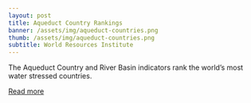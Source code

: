 ```yaml
---
layout: post
title: Aqueduct Country Rankings
banner: /assets/img/aqueduct-countries.png
thumb: /assets/img/aqueduct-countries.png
subtitle: World Resources Institute
---
```


The Aqueduct Country and River Basin indicators rank the world’s most water
stressed countries.

[Read more](https://www.wri.org/blog/2013/12/world-s-36-most-water-stressed-countries)
